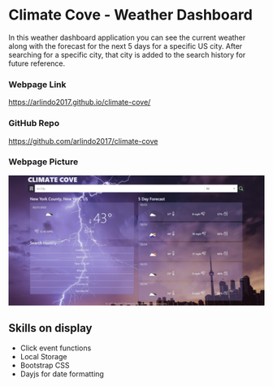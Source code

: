 # Climate Cove - Weather Dashboard

In this weather dashboard application you can see the current weather along with the forecast for the next 5 days for a specific US city. After searching for a specific city, that city is added to the search history for future reference.

### Webpage Link
https://arlindo2017.github.io/climate-cove/

### GitHub Repo
https://github.com/arlindo2017/climate-cove

### Webpage Picture
![Weather Dashboard.](./assets/img/page-screenshot.jpg)

## Skills on display
- Click event functions
- Local Storage
- Bootstrap CSS
- Dayjs for date formatting